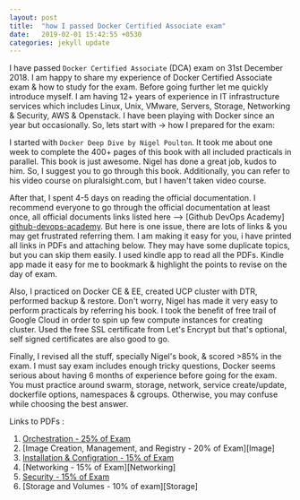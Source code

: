 ```yaml
---
layout: post
title:  "how I passed Docker Certified Associate exam"
date:   2019-02-01 15:42:55 +0530
categories: jekyll update
---
```


I have passed `Docker Certified Associate` (DCA) exam on 31st December 2018. I am happy to share my experience of Docker Certified Associate exam & how to study for the exam. Before going further let me quickly introduce myself. I am having 12+ years of experience in IT infrastructure services which includes Linux, Unix, VMware, Servers, Storage, Networking & Security, AWS & Openstack. I have been playing with Docker since an year but occasionally. So, lets start with -> how I prepared for the exam:

I started with `Docker Deep Dive by Nigel Poulton`. It took me about one week to complete the 400+ pages of this book with all included practicals in parallel. This book is just awesome. Nigel has done a great job, kudos to him. So, I suggest you to go through this book. Additionally, you can refer to his video course on pluralsight.com, but I haven't taken video course.
 
After that, I spent 4-5 days on reading the official documentation. I recommend everyone to go through the official documentation at least once, all official documents links listed here --> [Github DevOps Academy] [github-devops-academy]. But here is one issue, there are lots of links & you may get frustrated referring them. I am making it easy for you, i have printed all links in PDFs and attaching below. They may have some duplicate topics, but you can skip them easily. I used kindle app to read all the PDFs. Kindle app made it easy for me to bookmark & highlight the points to revise on the day of exam. 

Also, I practiced on Docker CE & EE, created UCP cluster with DTR, performed backup & restore. Don't worry, Nigel has made it very easy to perform practicals by referring his book. I took the benefit of free trail of Google Cloud in order to spin up few compute instances for creating cluster. Used the free SSL certificate from Let's Encrypt but that's optional, self signed certificates are also good to go.

Finally, I revised all the stuff, specially Nigel's book, & scored >85% in the exam. I must say exam includes enough tricky questions, Docker seems serious about having 6 months of experience before going for the exam. You must practice around swarm, storage, network, service create/update, dockerfile options, namespaces & cgroups. Otherwise, you may confuse while choosing the best answer. 

Links to PDFs :

1. [Orchestration - 25% of Exam][Orchestration]
2. [Image Creation, Management, and Registry - 20% of Exam][Image]
3. [Installation & Configration - 15% of Exam][Installation]
4. [Networking - 15% of Exam][Networking]
5. [Security - 15% of Exam][Security]
6. [Storage and Volumes - 10% of exam][Storage]

[github-devops-academy]: https://github.com/DevOps-Academy-Org/dca-prep-guide
[Orchestration]:
[Image]:
[Installation]:
[Networking]:
[Security]:
[Storage]:
